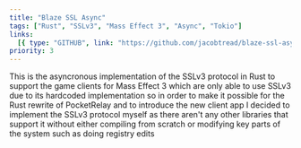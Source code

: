 ```yaml
---
title: "Blaze SSL Async"
tags: ["Rust", "SSLv3", "Mass Effect 3", "Async", "Tokio"]
links:
  [{ type: "GITHUB", link: "https://github.com/jacobtread/blaze-ssl-async" }]
priority: 3
---
```


This is the asyncronous implementation of the SSLv3 protocol in Rust to support the game clients for Mass Effect 3 which are only able to use SSLv3 due to its hardcoded implementation so in order to make it possible for the Rust rewrite of PocketRelay and to introduce the new client app I decided to implement the SSLv3 protocol myself as there aren't any other libraries that support it without either compiling from scratch or modifying key parts of the system such as doing registry edits
